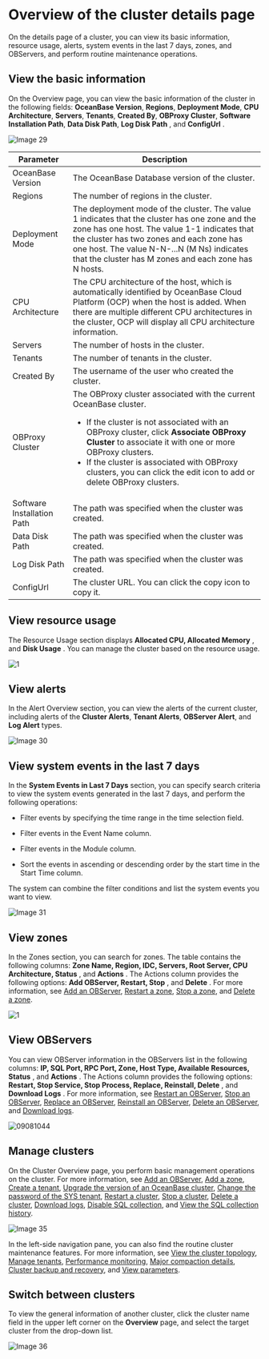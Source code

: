 # Overview of the cluster details page

On the details page of a cluster, you can view its basic information, resource usage, alerts, system events in the last 7 days, zones, and OBServers, and perform routine maintenance operations.

## View the basic information

On the Overview page, you can view the basic information of the cluster in the following fields: **OceanBase Version**, **Regions**, **Deployment Mode**, **CPU Architecture**, **Servers**, **Tenants**, **Created By**, **OBProxy Cluster**, **Software Installation Path**, **Data Disk Path**, **Log Disk Path** , and **ConfigUrl** .

![Image 29](https://obbusiness-private.oss-cn-shanghai.aliyuncs.com/doc/img/ocp/403-ce/%E9%9B%86%E7%BE%A4%E5%9F%BA%E6%9C%AC%E4%BF%A1%E6%81%AF1.png)

|  Parameter   | Description    |
|---------|--------------|
| OceanBase Version   | The OceanBase Database version of the cluster.   |
| Regions     | The number of regions in the cluster.    |
| Deployment Mode     | The deployment mode of the cluster.  The value 1 indicates that the cluster has one zone and the zone has one host.  The value 1-1 indicates that the cluster has two zones and each zone has one host.  The value N-N-...N (M Ns) indicates that the cluster has M zones and each zone has N hosts.     |
| CPU Architecture      | The CPU architecture of the host, which is automatically identified by OceanBase Cloud Platform (OCP) when the host is added.  When there are multiple different CPU architectures in the cluster, OCP will display all CPU architecture information.    |
| Servers    | The number of hosts in the cluster.   |
| Tenants      | The number of tenants in the cluster.     |
| Created By     | The username of the user who created the cluster.       |
| OBProxy Cluster    | The OBProxy cluster associated with the current OceanBase cluster.  <ul><li>If the cluster is not associated with an OBProxy cluster, click **Associate OBProxy Cluster** to associate it with one or more OBProxy clusters.</li><li> If the cluster is associated with OBProxy clusters, you can click the edit icon to add or delete OBProxy clusters.  </li></ul>  |
| Software Installation Path | The path was specified when the cluster was created.      |
| Data Disk Path             | The path was specified when the cluster was created.        |
| Log Disk Path              | The path was specified when the cluster was created.       |
| ConfigUrl                  | The cluster URL. You can click the copy icon to copy it.      |

## View resource usage

The Resource Usage section displays **Allocated CPU, Allocated Memory** , and **Disk Usage** . You can manage the cluster based on the resource usage.

![1](https://obbusiness-private.oss-cn-shanghai.aliyuncs.com/doc/img/ocp/403-ce/%E8%B5%84%E6%BA%90%E6%B0%B4%E4%BD%8D1.png)

## View alerts

In the Alert Overview section, you can view the alerts of the current cluster, including alerts of the **Cluster Alerts**, **Tenant Alerts**, **OBServer Alert**, and **Log Alert** types.

![Image 30](https://obbusiness-private.oss-cn-shanghai.aliyuncs.com/doc/img/ocp/403-ce/%E5%91%8A%E8%AD%A6%E6%A6%82%E8%A7%881.png)

## View system events in the last 7 days

In the **System Events in Last 7 Days** section, you can specify search criteria to view the system events generated in the last 7 days, and perform the following operations:

* Filter events by specifying the time range in the time selection field.

* Filter events in the Event Name column.

* Filter events in the Module column.

* Sort the events in ascending or descending order by the start time in the Start Time column.

The system can combine the filter conditions and list the system events you want to view.

![Image 31](https://help-static-aliyun-doc.aliyuncs.com/assets/img/en-US/6129533561/p440336.png)

## View zones

In the Zones section, you can search for zones. The table contains the following columns: **Zone Name, Region, IDC, Servers, Root Server, CPU Architecture, Status** , and **Actions** . The Actions column provides the following options: **Add OBServer, Restart, Stop** , and **Delete** . For more information, see [Add an OBServer](../../400.cluster-features/200.basic-operations/700.manage-observer/100.add-an-observer.md), [Restart a zone](../../400.cluster-features/200.basic-operations/600.manage-a-zone/200.restart-zone.md), [Stop a zone](../../400.cluster-features/200.basic-operations/600.manage-a-zone/300.stop-zone.md), and [Delete a zone](../../400.cluster-features/200.basic-operations/600.manage-a-zone/400.delete-a-zone.md).

![1](https://obbusiness-private.oss-cn-shanghai.aliyuncs.com/doc/img/ocp/403-ce/zone%E7%AE%A1%E7%90%86-1.png)

## View OBServers

You can view OBServer information in the OBServers list in the following columns: **IP, SQL Port, RPC Port, Zone, Host Type, Available Resources, Status** , and **Actions** . The Actions column provides the following options: **Restart, Stop Service, Stop Process, Replace, Reinstall, Delete** , and **Download Logs** . For more information, see [Restart an OBServer](../../400.cluster-features/200.basic-operations/700.manage-observer/200.restart-observer.md), [Stop an OBServer](../../400.cluster-features/200.basic-operations/700.manage-observer/300.stop-observer.md), [Replace an OBServer](../../400.cluster-features/200.basic-operations/700.manage-observer/500.replace-observer.md), [Reinstall an OBServer](../../400.cluster-features/200.basic-operations/700.manage-observer/600.1.reinstall-observer.md), [Delete an OBServer](../../400.cluster-features/200.basic-operations/700.manage-observer/600.delete-observer.md), and [Download logs](../../1000.system-management-features/1300.log-service-management.md).

![09081044](https://obbusiness-private.oss-cn-shanghai.aliyuncs.com/doc/img/ocp/403-ce/observer%E5%88%97%E8%A1%A8-1.png)

## Manage clusters

On the Cluster Overview page, you perform basic management operations on the cluster. For more information, see [Add an OBServer](../../400.cluster-features/200.basic-operations/700.manage-observer/100.add-an-observer.md), [Add a zone](../../400.cluster-features/200.basic-operations/600.manage-a-zone/100.create-zone-1.md), [Create a tenant](../../500.tenant-functions/200.manage-basic-tenant-operations/100.create-a-tenant-3.md), [Upgrade the version of an OceanBase cluster](../../400.cluster-features/200.basic-operations/800.upgrade-version-1.md), [Change the password of the SYS tenant](../../400.cluster-features/200.basic-operations/900.change-password-2.md), [Restart a cluster](../../400.cluster-features/200.basic-operations/500.restart-a-cluster-1.md), [Stop a cluster](../../400.cluster-features/200.basic-operations/400.stop-a-cluster-1.md), [Delete a cluster](../../400.cluster-features/200.basic-operations/300.delete-a-cluster-1.md), [Download logs](../../400.cluster-features/200.basic-operations/1600.download-log.md), [Disable SQL collection](../../400.cluster-features/200.basic-operations/1700.disable-sql-collection.md), and [View the SQL collection history](../../400.cluster-features/200.basic-operations/1800.view-the-sql-collection-switch-history.md).

![Image 35](https://obbusiness-private.oss-cn-shanghai.aliyuncs.com/doc/img/ocp/403-ce/%E9%9B%86%E7%BE%A4%E5%8A%9F%E8%83%BD-1.png)

In the left-side navigation pane, you can also find the routine cluster maintenance features. For more information, see [View the cluster topology](../../400.cluster-features/300.view-the-topology-of-a-cluster.md), [Manage tenants](../../500.tenant-functions/100.manage-tenant-operations.md), [Performance monitoring](../../400.cluster-features/500.performance-monitoring-1.md), [Major compaction details](../../400.cluster-features/900.merge-management/200.merge-details-1.md), [Cluster backup and recovery](../../400.cluster-features/1000.cluster-backup-and-recovery/100.cluster-backup-and-recovery-overview.md), and [View parameters](../../400.cluster-features/1100.parameters-1/100.view-the-parameter-list-2.md).

## Switch between clusters

To view the general information of another cluster, click the cluster name field in the upper left corner on the **Overview** page, and select the target cluster from the drop-down list.

![Image 36](https://obbusiness-private.oss-cn-shanghai.aliyuncs.com/doc/img/ocp/403-ce/%E5%88%87%E6%8D%A2%E9%9B%86%E7%BE%A4-1.png)
